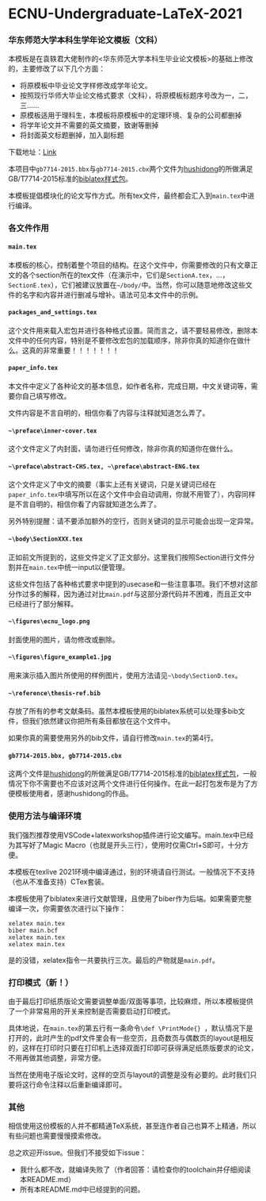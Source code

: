 # ECNU-Undergraduate-LaTeX-2021

### 华东师范大学本科生学年论文模板（文科）

本模板是在袁轶君大佬制作的<华东师范大学本科生毕业论文模板>的基础上修改的，主要修改了以下几个方面：

* 将原模板中毕业论文字样修改成学年论文。
* 按照现行华师大毕业论文格式要求（文科），将原模板标题序号改为一，二，三……
* 原模板适用于理科生，本模板将原模板中的定理环境、复杂的公司都删掉
* 将学年论文并不需要的英文摘要，致谢等删掉
* 将封面英文标题删掉，加入副标题

下载地址：[Link](https://github.com/Mr-Zhao-cloud/ECNU-Undergraduate-LaTeX-2021.git)

本项目中`gb7714-2015.bbx`与`gb7714-2015.cbx`两个文件为[hushidong](https://github.com/hushidong)的所做满足GB/T7714-2015标准的[biblatex样式包](https://github.com/hushidong/biblatex-gb7714-2015)。

本模板提倡模块化的论文写作方式。所有tex文件，最终都会汇入到`main.tex`中进行编译。

### 各文件作用

#### `main.tex`

本模板的核心，控制着整个项目的结构。在这个文件中，你需要修改的只有文章正文的各个section所在的tex文件（在演示中，它们是`SectionA.tex`，...，`SectionE.tex`），它们被建议放置在`~/body/`中。当然，你可以随意地修改这些文件的名字和内容并进行删减与增补。语法可见本文件中的示例。

#### `packages_and_settings.tex`

这个文件用来载入宏包并进行各种格式设置。简而言之，请不要轻易修改，删除本文件中的任何内容，特别是不要修改宏包的加载顺序，除非你真的知道你在做什么。这真的非常重要！！！！！！！

#### `paper_info.tex`

本文件中定义了各种论文的基本信息，如作者名称，完成日期，中文关键词等，需要你自己填写修改。

文件内容是不言自明的，相信你看了内容与注释就知道怎么弄了。

#### `~\preface\inner-cover.tex`

这个文件定义了内封面，请勿进行任何修改，除非你真的知道你在做什么。

#### `~\preface\abstract-CHS.tex, ~\preface\abstract-ENG.tex`

这个文件定义了中文的摘要（事实上还有关键词，只是关键词已经在`paper_info.tex`中填写所以在这个文件中会自动调用，你就不用管了），内容同样是不言自明的，相信你看了内容就知道怎么弄了。

另外特别提醒：请不要添加额外的空行，否则关键词的显示可能会出现一定异常。

#### `~\body\SectionXXX.tex`

正如前文所提到的，这些文件定义了正文部分。这里我们按照Section进行文件分割并在`main.tex`中统一input以便管理。

这些文件包括了各种格式要求中提到的usecase和一些注意事项。我们不想对这部分作过多的解释，因为通过对比`main.pdf`与这部分源代码并不困难，而且正文中已经进行了部分解释。

#### `~\figures\ecnu_logo.png`

封面使用的图片，请勿修改或删除。

#### `~\figures\figure_example1.jpg`

用来演示插入图片所使用的样例图片，使用方法请见`~\body\SectionD.tex`。

#### `~\reference\thesis-ref.bib`

存放了所有的参考文献条码。虽然本模板使用的biblatex系统可以处理多bib文件，但我们依然建议你把所有条目都放在这个文件中。

如果你真的需要使用另外的bib文件，请自行修改`main.tex`的第4行。

#### `gb7714-2015.bbx, gb7714-2015.cbx`

这两个文件是[hushidong](https://github.com/hushidong)的所做满足GB/T7714-2015标准的[biblatex样式包](https://github.com/hushidong/biblatex-gb7714-2015)，一般情况下你不需要也不应该对这两个文件进行任何操作。在此一起打包发布是为了方便模板使用者，感谢hushidong的作品。

### 使用方法与编译环境

我们强烈推荐使用VSCode+latexworkshop插件进行论文编写。main.tex中已经为其写好了Magic Macro（也就是开头三行），使用时仅需Ctrl+S即可，十分方便。

本模板在texlive 2021环境中编译通过，别的环境请自行测试。一般情况下不支持（也从不准备支持）CTex套装。

本模板使用了biblatex来进行文献管理，且使用了biber作为后端。如果需要完整编译一次，你需要依次进行以下操作：

```
xelatex main.tex
biber main.bcf
xelatex main.tex
xelatex main.tex
```

是的没错，xelatex指令一共要执行三次。最后的产物就是`main.pdf`。

### 打印模式（新！）

由于最后打印纸质版论文需要调整单面/双面等事项，比较麻烦，所以本模板提供了一个非常易用的开关来控制是否需要启动打印模式。

具体地说，在`main.tex`的第五行有一条命令`\def \PrintMode{} `，默认情况下是打开的，此时产生的pdf文件里会有一些空页，且奇数页与偶数页的layout是相反的，这样在打印时只要在打印机上选择双面打印即可获得满足纸质版要求的论文，不用再做其他调整，非常方便。

当然在使用电子版论文时，这样的空页与layout的调整是没有必要的。此时我们只要将这行命令注释以后重新编译即可。

### 其他

相信使用这份模板的人并不都精通TeX系统，甚至连作者自己也算不上精通，所以有些问题也需要慢慢摸索修改。

总之欢迎开issue。但我们不接受如下issue：

* 我什么都不改，就编译失败了（作者回答：请检查你的toolchain并仔细阅读本README.md）
* 所有本README.md中已经提到的问题。

